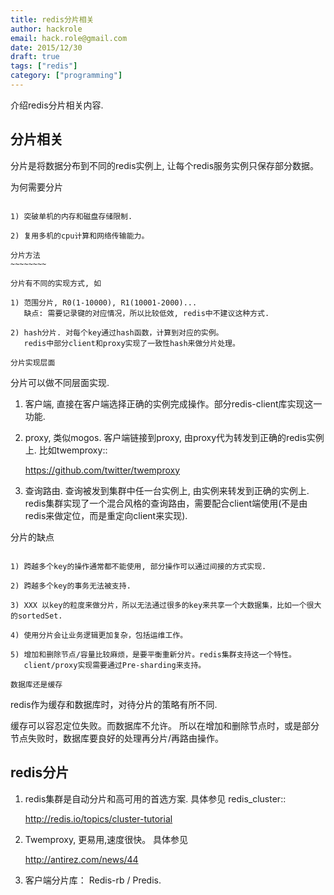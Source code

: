 ```yaml
---
title: redis分片相关
author: hackrole
email: hack.role@gmail.com
date: 2015/12/30
draft: true
tags: ["redis"]
category: ["programming"]
---
```





介绍redis分片相关内容.

分片相关
--------

分片是将数据分布到不同的redis实例上, 让每个redis服务实例只保存部分数据。

为何需要分片
~~~~~~~~~~~~

1) 突破单机的内存和磁盘存储限制.

2) 复用多机的cpu计算和网络传输能力。

分片方法
~~~~~~~~

分片有不同的实现方式, 如

1) 范围分片, R0(1-10000), R1(10001-2000)...
   缺点: 需要记录键的对应情况，所以比较低效, redis中不建议这种方式.

2) hash分片. 对每个key通过hash函数，计算到对应的实例。
   redis中部分client和proxy实现了一致性hash来做分片处理。

分片实现层面
~~~~~~~~~~~~

分片可以做不同层面实现.

1) 客户端, 直接在客户端选择正确的实例完成操作。部分redis-client库实现这一功能.

2) proxy, 类似mogos. 客户端链接到proxy, 由proxy代为转发到正确的redis实例上. 比如twemproxy::

    https://github.com/twitter/twemproxy

3) 查询路由. 查询被发到集群中任一台实例上, 由实例来转发到正确的实例上.
   redis集群实现了一个混合风格的查询路由，需要配合client端使用(不是由redis来做定位，而是重定向client来实现).

分片的缺点
~~~~~~~~~~

1) 跨越多个key的操作通常都不能使用, 部分操作可以通过间接的方式实现.

2) 跨越多个key的事务无法被支持.

3) XXX 以key的粒度来做分片，所以无法通过很多的key来共享一个大数据集，比如一个很大的sortedSet.

4) 使用分片会让业务逻辑更加复杂，包括运维工作。

5) 增加和删除节点/容量比较麻烦，是要平衡重新分片。redis集群支持这一个特性。
   client/proxy实现需要通过Pre-sharding来支持。

数据库还是缓存
~~~~~~~~~~~~~~

redis作为缓存和数据库时，对待分片的策略有所不同.

缓存可以容忍定位失败。而数据库不允许。
所以在增加和删除节点时，或是部分节点失败时，数据库要良好的处理再分片/再路由操作。

redis分片
---------

1) redis集群是自动分片和高可用的首选方案. 具体参见 redis_cluster::

    http://redis.io/topics/cluster-tutorial

2) Twemproxy, 更易用,速度很快。 具体参见 

   http://antirez.com/news/44

3) 客户端分片库： Redis-rb / Predis.
